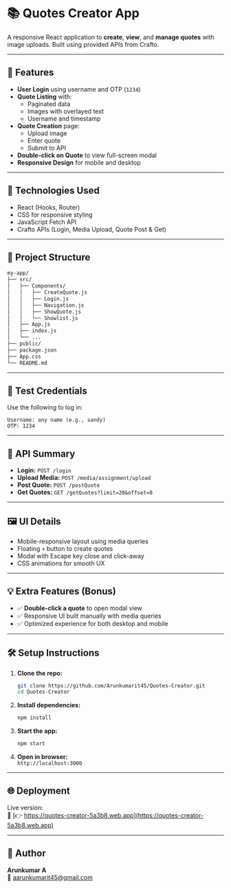 # 📚 Quotes Creator App

A responsive React application to **create**, **view**, and **manage quotes** with image uploads. Built using provided APIs from Crafto.

---

## 🔐 Features

- **User Login** using username and OTP (`1234`)
- **Quote Listing** with:
  - Paginated data
  - Images with overlayed text
  - Username and timestamp
- **Quote Creation** page:
  - Upload image
  - Enter quote
  - Submit to API
- **Double-click on Quote** to view full-screen modal
- **Responsive Design** for mobile and desktop

---

## 🚀 Technologies Used

- React (Hooks, Router)
- CSS for responsive styling
- JavaScript Fetch API
- Crafto APIs (Login, Media Upload, Quote Post & Get)

---

## 📁 Project Structure

```bash
my-app/
├── src/
│   ├── Components/
│   │   ├── CreateQuote.js
│   │   ├── Login.js
│   │   ├── Navigation.js
│   │   ├── ShowQuote.js
│   │   └── Showlist.js
│   ├── App.js
│   ├── index.js
│   └── ...
├── public/
├── package.json
├── App.css
└── README.md
```

---

## 🧪 Test Credentials

Use the following to log in:

```
Username: any name (e.g., sandy)
OTP: 1234
```

---

## 📸 API Summary

- **Login:** `POST /login`
- **Upload Media:** `POST /media/assignment/upload`
- **Post Quote:** `POST /postQuote`
- **Get Quotes:** `GET /getQuotes?limit=20&offset=0`

---

## 🖼 UI Details

- Mobile-responsive layout using media queries
- Floating `+` button to create quotes
- Modal with Escape key close and click-away
- CSS animations for smooth UX

---

## 💡 Extra Features (Bonus)

- ✅ **Double-click a quote** to open modal view
- ✅ Responsive UI built manually with media queries
- ✅ Optimized experience for both desktop and mobile

---

## 🛠️ Setup Instructions

1. **Clone the repo:**

   ```bash
   git clone https://github.com/Arunkumarit45/Quotes-Creator.git
   cd Quotes-Creator
   ```

2. **Install dependencies:**

   ```bash
   npm install
   ```

3. **Start the app:**

   ```bash
   npm start
   ```

4. **Open in browser:**  
   `http://localhost:3000`

---

## 🌐 Deployment

Live version:  
🔗 [👉 https://quotes-creator-5a3b8.web.app](https://quotes-creator-5a3b8.web.app)

---

## 📧 Author

**Arunkumar A**  
📩 [aarunkumarit45@gmail.com](mailto:aarunkumarit45@gmail.com)

```